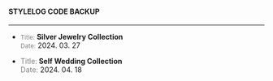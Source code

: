 <h4>STYLELOG CODE BACKUP</h4>  
<hr />
<ul>
  <li>
    <p>
      <span style="color: gray; font-size: 12px;">Title:</span> <strong>Silver Jewelry Collection</strong>
      <br />
      <span style="color: gray; font-size: 12px;">Date:</span> 2024. 03. 27
    </p>
  </li>
  <li>
    <p>
      <span style="color: gray; font-size: 14px;">Title:</span><strong> Self Wedding Collection</strong>
      <br />
      <span style="color: gray; font-size: 14px;">Date:</span> 2024. 04. 18
    </p>
  </li>
</ul>
